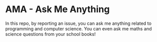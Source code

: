 # AMA - Ask Me Anything

In this repo, by reporting an issue, you can ask me anything related to programming and computer science. You can even ask me maths and science questions from your school books!

